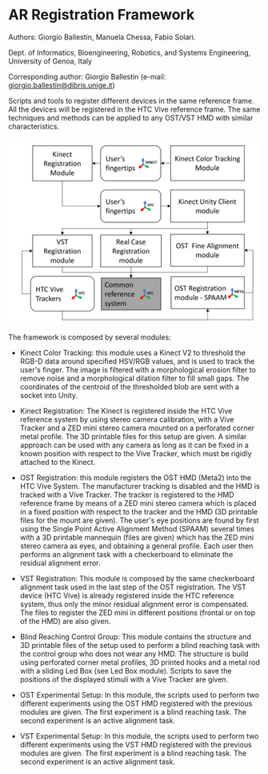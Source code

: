 # AR Registration Framework
Authors: Giorgio Ballestin, Manuela Chessa, Fabio Solari.

Dept. of Informatics, Bioengineering, Robotics, and Systems Engineering, University of Genoa, Italy

Corresponding author: Giorgio Ballestin (e-mail: giorgio.ballestin@dibris.unige.it)

Scripts and tools to register different devices in the same reference frame. All the devices will be registered in the HTC Vive reference frame. The same techniques and methods can be applied to any OST/VST HMD with similar characteristics.

![alt text](https://github.com/3632741/AR-Registration-Framework/blob/main/FrameworkScheme.PNG)

The framework is composed by several modules:
- Kinect Color Tracking: this module uses a Kinect V2 to threshold the RGB-D data around specified HSV/RGB values, and is used to track the user's finger. The image is filtered with a morphological erosion filter to   remove noise and a morphological dilation filter to fill small gaps. The coordinates of the centroid of the thresholded blob are sent with a socket into Unity.

- Kinect Registration: The Kinect is registered inside the HTC Vive reference system by using stereo camera calibration, with a Vive Tracker and a ZED mini stereo camera mounted on a perforated corner metal profile. The 3D printable files for this setup are given. A similar approach can be used with any camera as long as it can be fixed in a known position with respect to the Vive Tracker, which must be rigidly attached to the Kinect.

- OST Registration: this module registers the OST HMD (Meta2) into the HTC Vive System. The manufacturer tracking is disabled and the HMD is tracked with a Vive Tracker. The tracker is registered to the HMD reference frame by means of a ZED mini stereo camera which is placed in a fixed position with respect to the tracker and the HMD (3D printable files for the mount are given). The user's eye positions are found by first using the Single Point Active Alignment Method (SPAAM) several times with a 3D printable mannequin (files are given) which has the ZED mini stereo camera as eyes, and obtaining a general profile. Each user then performs an alignment task with a checkerboard to eliminate the residual alignment error.

- VST Registration: This module is composed by the same checkerboard alignment task used in the last step of the OST registration. The VST device (HTC Vive) is already registered inside the HTC reference system, thus only the minor residual alignment error is compensated. The files to register the ZED mini in different positions (frontal or on top of the HMD) are also given. 

- Blind Reaching Control Group: This module contains the structure and 3D printable files of the setup used to perform a blind reaching task with the control group who does not wear any HMD. The structure is build using perforated corner metal profiles, 3D printed hooks and a metal rod with a sliding Led Box (see Led Box module). Scripts to save the positions of the displayed stimuli with a Vive Tracker are given.

- OST Experimental Setup: In this module, the scripts used to perform two different experiments using the OST HMD registered with the previous modules are given. The first experiment is a blind reaching task. The second experiment is an active alignment task.

- VST Experimental Setup: In this module, the scripts used to perform two different experiments using the VST HMD registered with the previous modules are given. The first experiment is a blind reaching task. The second experiment is an active alignment task.


